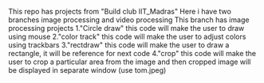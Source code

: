 This repo has projects from "Build club IIT_Madras"
Here i have two branches image processing and video processing
This branch has image processing projects
1."Circle draw" this code will make the user to draw using mouse
2."color track" this code will make the user to adjust colors using trackbars 
3."rectdraw" this code will make the user to draw a rectangle, it will be reference for next code
4."crop" this code will make the user to crop a particular area from the image and then cropped image will be displayed in separate window (use tom.jpeg)
